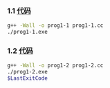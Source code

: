 ### 1.1 [代码](prog1-1.cc)
```bash
g++ -Wall -o prog1-1 prog1-1.cc
./prog1-1.exe
```
### 1.2 [代码](prog1-2.cc)
```bash
g++ -Wall -o prog1-2 prog1-2.cc
./prog1-2.exe
$LastExitCode
```
